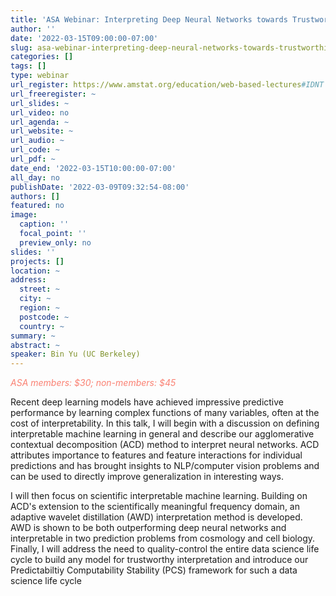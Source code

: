 ```yaml
---
title: 'ASA Webinar: Interpreting Deep Neural Networks towards Trustworthiness '
author: ''
date: '2022-03-15T09:00:00-07:00'
slug: asa-webinar-interpreting-deep-neural-networks-towards-trustworthiness
categories: []
tags: []
type: webinar
url_register: https://www.amstat.org/education/web-based-lectures#IDNT
url_freeregister: ~
url_slides: ~
url_video: no
url_agenda: ~
url_website: ~
url_audio: ~
url_code: ~
url_pdf: ~
date_end: '2022-03-15T10:00:00-07:00'
all_day: no
publishDate: '2022-03-09T09:32:54-08:00'
authors: []
featured: no
image:
  caption: ''
  focal_point: ''
  preview_only: no
slides: ''
projects: []
location: ~
address:
  street: ~
  city: ~
  region: ~
  postcode: ~
  country: ~
summary: ~
abstract: ~
speaker: Bin Yu (UC Berkeley)
---
```

<span style="color: salmon;">*ASA members: $30; non-members: $45*</span>
<!--more-->
Recent deep learning models have achieved impressive predictive performance by learning complex functions of many variables, often at the cost of interpretability. In this talk, I will begin with a discussion on defining interpretable machine learning in general and describe our agglomerative contextual decomposition (ACD) method to interpret neural networks. ACD attributes importance to features and feature interactions for individual predictions and has brought insights to NLP/computer vision problems and can be used to directly improve generalization in interesting ways.  

I will then focus on scientific interpretable machine learning. Building on ACD's extension to the scientifically meaningful frequency domain, an adaptive wavelet distillation (AWD) interpretation method is developed. AWD is shown to be both outperforming deep neural networks and interpretable in two prediction problems from cosmology and cell biology. Finally, I will address the need to quality-control the entire data science life cycle to build any model for trustworthy interpretation and introduce our Predictabiltiy Computability Stability (PCS) framework for such a data science life cycle